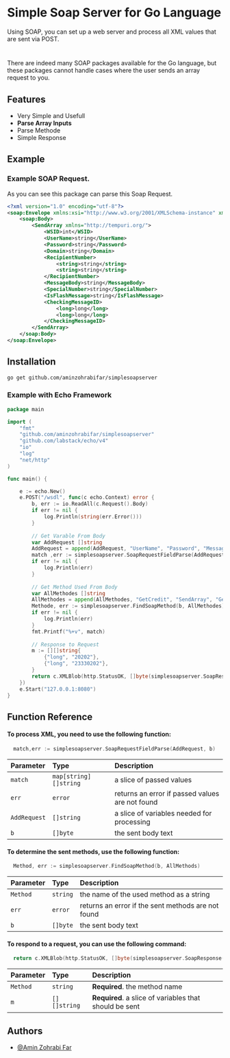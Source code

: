 
# Simple Soap Server for Go Language

Using SOAP, you can set up a web server and process all XML values that are sent via POST.
#
There are indeed many SOAP packages available for the Go language, but these packages cannot handle cases where the user sends an array request to you.


## Features

- Very Simple and Usefull
- <b>Parse Array Inputs</b>
- Parse Methode
- Simple Response


## Example

### Example SOAP Request.
As you can see this package can parse this Soap Request.

```xml
<?xml version="1.0" encoding="utf-8"?>
<soap:Envelope xmlns:xsi="http://www.w3.org/2001/XMLSchema-instance" xmlns:xsd="http://www.w3.org/2001/XMLSchema" xmlns:soap="http://schemas.xmlsoap.org/soap/envelope/">
    <soap:Body>
        <SendArray xmlns="http://tempuri.org/">
            <WSID>int</WSID>
            <UserName>string</UserName>
            <Password>string</Password>
            <Domain>string</Domain>
            <RecipientNumber>
                <string>string</string>
                <string>string</string>
            </RecipientNumber>
            <MessageBody>string</MessageBody>
            <SpecialNumber>string</SpecialNumber>
            <IsFlashMessage>string</IsFlashMessage>
            <CheckingMessageID>
                <long>long</long>
                <long>long</long>
            </CheckingMessageID>
        </SendArray>
    </soap:Body>
</soap:Envelope>
```
    
## Installation

```sh
go get github.com/aminzohrabifar/simplesoapserver
```

### Example with Echo Framework

```go
package main

import (
	"fmt"
	"github.com/aminzohrabifar/simplesoapserver"
	"github.com/labstack/echo/v4"
	"io"
	"log"
	"net/http"
)

func main() {

	e := echo.New()
	e.POST("/wsdl", func(c echo.Context) error {
		b, err := io.ReadAll(c.Request().Body)
		if err != nil {
			log.Println(string(err.Error()))
		}
		
		// Get Varable From Body
		var AddRequest []string
		AddRequest = append(AddRequest, "UserName", "Password", "MessageBody", "RecipientNumber")
		match ,err := simplesoapserver.SoapRequestFieldParse(AddRequest, b)
		if err != nil {
			log.Println(err)
		}
		
		// Get Method Used From Body
		var AllMethodes []string
		AllMethodes = append(AllMethodes, "GetCredit", "SendArray", "GetMessageID", "GetMessageStatus")
		Methode, err := simplesoapserver.FindSoapMethod(b, AllMethodes)
		if err != nil {
			log.Println(err)
		}
		fmt.Printf("%+v", match)
		
		// Response to Request
		m := [][]string{
			{"long", "20202"},
			{"long", "23330202"},
		}
		return c.XMLBlob(http.StatusOK, []byte(simplesoapserver.SoapResponse(Methode, m)))
	})
	e.Start("127.0.0.1:8080")
}


```
## Function Reference

#### To process XML, you need to use the following function:


```go
  match,err := simplesoapserver.SoapRequestFieldParse(AddRequest, b)
```

| Parameter | Type     | Description                                     |
| :-------- | :------- |:------------------------------------------------|
| `match` | `map[string][]string` | a slice of passed values                        |
| `err`      | `error` | returns an error if passed values are not found |
| `AddRequest` | `[]string` | a slice of variables needed for processing      |
| `b` | `[]byte` | the sent body text                              |

#### To determine the sent methods, use the following function:

```go
  Method, err := simplesoapserver.FindSoapMethod(b, AllMethods)
```

| Parameter | Type     | Description                       |
| :-------- | :------- | :-------------------------------- |
| `Method`      | `string` | the name of the used method as a string |
| `err`      | `error` | returns an error if the sent methods are not found |
| `b` | `[]byte` | the sent body text |


#### To respond to a request, you can use the following command:

```go
  return c.XMLBlob(http.StatusOK, []byte(simplesoapserver.SoapResponse(Method, m)))

```

| Parameter | Type     | Description                       |
| :-------- | :------- | :-------------------------------- |
| `Method`      | `string` | **Required**. the method name |
| `m`      | `[][]string` | **Required**. a slice of variables that should be sent |


## Authors

- [@Amin Zohrabi Far](https://www.github.com/aminzohrabifar)


